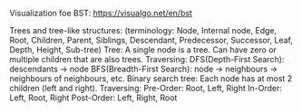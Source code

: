 Visualization foe BST: https://visualgo.net/en/bst

Trees and tree-like structures:
	(terminology: Node, Internal node, Edge, Root, Children, Parent, Siblings, Descendant, Predecessor, Successor, Leaf, Depth, Height, Sub-tree)
	Tree: A single node is a tree. Can have zero or multiple children that are also trees.
		Traversing:
			DFS(Depth-First Search): descendants -> node
			BFS(Breadth-First Search): node -> neighbours -> neighbours of neighbours, etc. 
	Binary search tree: Each node has at most 2 children (left and right).
		Traversing:
			Pre-Order: Root, Left, Right
			In-Order: Left, Root, Right
			Post-Order: Left, Right, Root